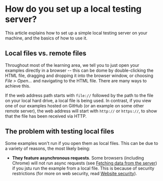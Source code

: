 # How do you set up a local testing server?

This article explains how to set up a simple local testing server on your machine, and the basics of how to use it.

## Local files vs. remote files

Throughout most of the learning area, we tell you to just open your examples directly in a browser -- this can be dome by double-clicking the HTML file, dragging and dropping it into the browser window, or choosing *File > Open...* and navigating to the HTML file. There are many ways to achieve this.

If the web address path starts with `file://` followed by the path to the file on your local hard drive, a local file is being used. In contrast, if you view one of our examples hosted on GitHub (or an example on some other remote server), the web address will start with `http://` or `https://`, to show that the file has been received via HTTP.

## The problem with testing local files

Some examples won't run if you open them as local files. This can be due to a variety of reasons, the most likely being:

* **They feature asynchronous requests**. Some browsers (including Chrome) will not run async requests (see [Fetching data from the server](https://github.com/AndrewSRea/My_Learning_Port/tree/main/JavaScript/Asynchronous_JS/Fetching_Data_from_Server#fetching-data-from-the-server)) if you jstu run the example from a local file. This is because of security restrictions (for more on web security, read [Website security]()).